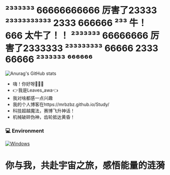 # ²³³³³³³ 66666666666 厉害了23333 ²³³³³³³³³³³ 2333 666666 ²³³ 牛！ 666 太牛了！！ ²³³³³³³ 66666666 厉害了2333333 ²³³³³³³³³ 66666 2333 66666 ²³³³³³³ ⁶⁶⁶⁶⁶⁶
![Anurag's GitHub stats](https://github-readme-stats.vercel.app/api?username=MrBZBZ&show_icons=true&theme=merko&count_private=true)

* 嗨！你好呀👋👋👋
* 👉我是Leaves_awa👈
* 我对啥都感一点兴趣
* 我的个人博客在https://mrbzbz.github.io/Study/
* 科技超越魔法，赛博飞升神话！
* 机械破碎伪神，齿轮抵达黄昏！
### 💻 Environment
[![Windows](https://img.shields.io/badge/Windows-00BBFF?style=flat-square&logo=Windows&logoColor=FFFFFF&labelColor=00BBFF)](https://www.microsoft.com/windows11)
# 你与我，共赴宇宙之旅，感悟能量的涟漪
